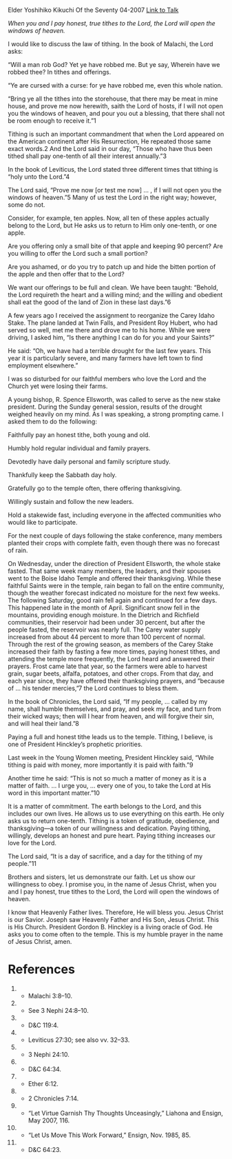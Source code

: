 Elder Yoshihiko Kikuchi
Of the Seventy
04-2007
[Link to Talk](https://www.churchofjesuschrist.org/study/general-conference/2007/04/will-a-man-rob-god?lang=eng)

_When you and I pay honest, true tithes to the Lord, the Lord will open the windows of heaven._

I would like to discuss the law of tithing. In the book of Malachi, the Lord asks:

“Will a man rob God? Yet ye have robbed me. But ye say, Wherein have we robbed thee? In tithes and offerings.

“Ye are cursed with a curse: for ye have robbed me, even this whole nation.

“Bring ye all the tithes into the storehouse, that there may be meat in mine house, and prove me now herewith, saith the Lord of hosts, if I will not open you the windows of heaven, and pour you out a blessing, that there shall not be room enough to receive it.”1

Tithing is such an important commandment that when the Lord appeared on the American continent after His Resurrection, He repeated those same exact words.2 And the Lord said in our day, “Those who have thus been tithed shall pay one-tenth of all their interest annually.”3

In the book of Leviticus, the Lord stated three different times that tithing is “holy unto the Lord.”4

The Lord said, “Prove me now [or test me now] … , if I will not open you the windows of heaven.”5 Many of us test the Lord in the right way; however, some do not.

Consider, for example, ten apples. Now, all ten of these apples actually belong to the Lord, but He asks us to return to Him only one-tenth, or one apple.

Are you offering only a small bite of that apple and keeping 90 percent? Are you willing to offer the Lord such a small portion?

Are you ashamed, or do you try to patch up and hide the bitten portion of the apple and then offer that to the Lord?

We want our offerings to be full and clean. We have been taught: “Behold, the Lord requireth the heart and a willing mind; and the willing and obedient shall eat the good of the land of Zion in these last days.”6

A few years ago I received the assignment to reorganize the Carey Idaho Stake. The plane landed at Twin Falls, and President Roy Hubert, who had served so well, met me there and drove me to his home. While we were driving, I asked him, “Is there anything I can do for you and your Saints?”

He said: “Oh, we have had a terrible drought for the last few years. This year it is particularly severe, and many farmers have left town to find employment elsewhere.”

I was so disturbed for our faithful members who love the Lord and the Church yet were losing their farms.

A young bishop, R. Spence Ellsworth, was called to serve as the new stake president. During the Sunday general session, results of the drought weighed heavily on my mind. As I was speaking, a strong prompting came. I asked them to do the following:





Faithfully pay an honest tithe, both young and old.





Humbly hold regular individual and family prayers.





Devotedly have daily personal and family scripture study.





Thankfully keep the Sabbath day holy.





Gratefully go to the temple often, there offering thanksgiving.





Willingly sustain and follow the new leaders.





Hold a stakewide fast, including everyone in the affected communities who would like to participate.





For the next couple of days following the stake conference, many members planted their crops with complete faith, even though there was no forecast of rain.

On Wednesday, under the direction of President Ellsworth, the whole stake fasted. That same week many members, the leaders, and their spouses went to the Boise Idaho Temple and offered their thanksgiving. While these faithful Saints were in the temple, rain began to fall on the entire community, though the weather forecast indicated no moisture for the next few weeks. The following Saturday, good rain fell again and continued for a few days. This happened late in the month of April. Significant snow fell in the mountains, providing enough moisture. In the Dietrich and Richfield communities, their reservoir had been under 30 percent, but after the people fasted, the reservoir was nearly full. The Carey water supply increased from about 44 percent to more than 100 percent of normal. Through the rest of the growing season, as members of the Carey Stake increased their faith by fasting a few more times, paying honest tithes, and attending the temple more frequently, the Lord heard and answered their prayers. Frost came late that year, so the farmers were able to harvest grain, sugar beets, alfalfa, potatoes, and other crops. From that day, and each year since, they have offered their thanksgiving prayers, and “because of … his tender mercies,”7 the Lord continues to bless them.

In the book of Chronicles, the Lord said, “If my people, … called by my name, shall humble themselves, and pray, and seek my face, and turn from their wicked ways; then will I hear from heaven, and will forgive their sin, and will heal their land.”8

Paying a full and honest tithe leads us to the temple. Tithing, I believe, is one of President Hinckley’s prophetic priorities.

Last week in the Young Women meeting, President Hinckley said, “While tithing is paid with money, more importantly it is paid with faith.”9

Another time he said: “This is not so much a matter of money as it is a matter of faith. … I urge you, … every one of you, to take the Lord at His word in this important matter.”10

It is a matter of commitment. The earth belongs to the Lord, and this includes our own lives. He allows us to use everything on this earth. He only asks us to return one-tenth. Tithing is a token of gratitude, obedience, and thanksgiving—a token of our willingness and dedication. Paying tithing, willingly, develops an honest and pure heart. Paying tithing increases our love for the Lord.

The Lord said, “It is a day of sacrifice, and a day for the tithing of my people.”11

Brothers and sisters, let us demonstrate our faith. Let us show our willingness to obey. I promise you, in the name of Jesus Christ, when you and I pay honest, true tithes to the Lord, the Lord will open the windows of heaven.

I know that Heavenly Father lives. Therefore, He will bless you. Jesus Christ is our Savior. Joseph saw Heavenly Father and His Son, Jesus Christ. This is His Church. President Gordon B. Hinckley is a living oracle of God. He asks you to come often to the temple. This is my humble prayer in the name of Jesus Christ, amen.

# References
1. - Malachi 3:8–10.
2. - See 3 Nephi 24:8–10.
3. - D&C 119:4.
4. - Leviticus 27:30; see also vv. 32–33.
5. - 3 Nephi 24:10.
6. - D&C 64:34.
7. - Ether 6:12.
8. - 2 Chronicles 7:14.
9. - “Let Virtue Garnish Thy Thoughts Unceasingly,” Liahona and Ensign, May 2007, 116.
10. - “Let Us Move This Work Forward,” Ensign, Nov. 1985, 85.
11. - D&C 64:23.